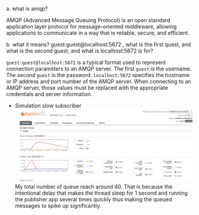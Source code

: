 a. what is amqp?

AMQP (Advanced Message Queuing Protocol) is an open standard application layer protocol for message-oriented middleware, allowing applications to communicate in a way that is reliable, secure, and efficient.

b. what it means? guest:guest@localhost:5672 , what is the first quest, and what is the second guest, and what is localhost:5672 is for?

`guest:guest@localhost:5672` is a typical format used to represent connection parameters to an AMQP server. The first `guest` is the username. The second `guest` is the password. `localhost:5672` specifies the hostname or IP address and port number of the AMQP server. When connecting to an AMQP server, those values must be replaced with the appropriate credentials and server information.

- Simulation slow subscriber
![](static/Screenshot%202024-04-24%20140217.png)
My total number of queue reach around 40. That is because the intentional delay that makes the thread sleep for 1 second and running the publisher app several times quickly thus making the queued messages to spike up significantly.